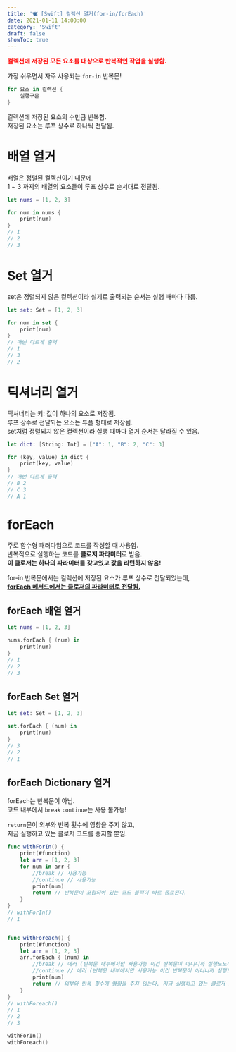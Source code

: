 ```yaml
---
title: '🕊 [Swift] 컬렉션 열거(for-in/forEach)'
date: 2021-01-11 14:00:00
category: 'Swift'
draft: false
showToc: true
---
```


<span style="color: red;">**컬렉션에 저장된 모든 요소를 대상으로 반복적인 작업을 실행함.**</span>

가장 쉬우면서 자주 사용되는 `for-in` 반복문!  

```swift
for 요소 in 컬렉션 {
    실행구문
}
```
컬렉션에 저장된 요소의 수만큼 반복함.  
저장된 요소는 루프 상수로 하나씩 전달됨.

# 배열 열거

배열은 정렬된 컬렉션이기 때문에  
1 ~ 3 까지의 배열의 요소들이 루프 상수로 순서대로 전달됨.

```swift
let nums = [1, 2, 3]

for num in nums {
    print(num)
}
// 1
// 2
// 3
```

# Set 열거

set은 정렬되지 않은 컬렉션이라 실제로 출력되는 순서는 실행 때마다 다름.

```swift
let set: Set = [1, 2, 3]

for num in set {
    print(num)
}
// 매번 다르게 출력
// 1
// 3
// 2
```

# 딕셔너리 열거

딕셔너리는 키: 값이 하나의 요소로 저장됨.  
루프 상수로 전달되는 요소는 튜플 형태로 저장됨.  
set처럼 정렬되지 않은 컬렉션이라 실행 때마다 열거 순서는 달라질 수 있음.

```swift
let dict: [String: Int] = ["A": 1, "B": 2, "C": 3]

for (key, value) in dict {
    print(key, value)
}
// 매번 다르게 출력
// B 2
// C 3
// A 1
```

# forEach

주로 함수형 패러다임으로 코드를 작성할 때 사용함.  
반복적으로 실행하는 코드를 **클로저 파라미터**로 받음.  
**이 클로저는 하나의 파라미터를 갖고있고 값을 리턴하지 않음!**

for-in 반복문에서는 컬렉션에 저장된 요소가 루프 상수로 전달되었는데,  
**<u>forEach 메서드에서는 클로저의 파라미터로 전달됨.</u>**

## forEach 배열 열거

```swift
let nums = [1, 2, 3]

nums.forEach { (num) in
    print(num)
}
// 1
// 2
// 3
```

## forEach Set 열거

```swift
let set: Set = [1, 2, 3]

set.forEach { (num) in
    print(num)
}
// 3
// 2
// 1
```

## forEach Dictionary 열거

forEach는 반복문이 아님.  
코드 내부에서 `break` `continue`는 사용 불가능!  

`return`문이 외부와 반복 횟수에 영향을 주지 않고,  
지금 실행하고 있는 클로저 코드를 중지할 뿐임.

```swift
func withForIn() {
    print(#function)
    let arr = [1, 2, 3]
    for num in arr {
        //break // 사용가능
        //continue // 사용가능
        print(num)
        return // 반복문이 포함되어 있는 코드 블럭이 바로 종료된다.
    }
}
// withForIn()
// 1


func withForeach() {
    print(#function)
    let arr = [1, 2, 3]
    arr.forEach { (num) in
        //break // 에러 (반복문 내부에서만 사용가능 이건 반복문이 아니니까 실행노노해)
        //continue // 에러 (반복문 내부에서만 사용가능 이건 반복문이 아니니까 실행노노해)
        print(num)
        return // 외부와 반복 횟수에 영향을 주지 않는다. 지금 실행하고 있는 클로저 코드를 중지할 뿐.
    }
}
// withForeach()
// 1
// 2
// 3

withForIn()
withForeach()
```